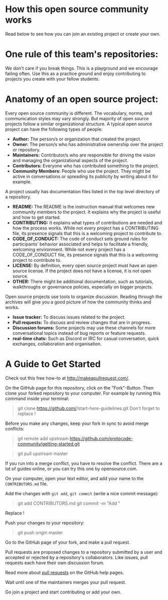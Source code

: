 # How this open source community works
Read below to see how you can join an existing project or create your own.

# One rule of this team's repositories:
We don't care if you break things. This is a playground and we encourage failing often. Use this as a practice ground and enjoy contributing to projects you create with your fellow students. 

# Anatomy of an open source project:
Every open source community is different. The vocabulary, norms, and communication styles may vary strongly. But majority of open source projects follow a similar organizational structure. A typical open source project can have the following types of people:

* **Author:** The person/s or organization that created the project.
* **Owner:** The person/s who has administrative ownership over the project or repository.
* **Maintainers:** Contributor/s who are responsible for driving the vision and managing the organizational aspects of the project.
* **Contributors:** Everyone who has contributed something to the project.
* **Community Members:** People who use the project. They might be active in conversations or spreading its publicity by writing about it for example.

A project usually has documentation files listed in the top level directory of a repository.

* **README:** The README is the instruction manual that welcomes new community members to the project. It explains why the project is useful and how to get started.
* **CONTRIBUTING:** It explains what types of contributions are needed and how the process works. While not every project has a CONTRIBUTING file, its presence signals that this is a welcoming project to contribute to.
* **CODE_OF_CONDUCT:** The code of conduct sets ground rules for participants’ behavior associated and helps to facilitate a friendly, welcoming environment. While not every project has a CODE_OF_CONDUCT file, its presence signals that this is a welcoming project to contribute to.
* **LICENSE:** By definition, every open source project must have an open source license. If the project does not have a license, it is not open source.
* **OTHER:** There might be additional documentation, such as tutorials, walkthroughs or governance policies, especially on bigger projects.

Open source projects use tools to organize discussion. Reading through the archives will give you a good picture of how the community thinks and works.
* **Issue tracker:** To discuss issues related to the project.
* **Pull requests:** To discuss and review changes that are in progress.
* **Discussion forums:** Some projects may use these channels for more conversational topics instead of bug reports or feature requests.
* **real-time chats:** Such as Discord or IRC for casual conversation, quick exchanges, collaboration and organisation.

# A Guide to Get Started
Check out this free how-to at http://makeapullrequest.com/.

On the GitHub page for this repository, click on the "Fork"-Button. Then clone your forked repository to your computer. For example by running this command inside your terminal:

> git clone https://github.com/<your-github-username>/start-here-guidelines.git
Don't forget to replace <your-github-username>!

Before you make any changes, keep your fork in sync to avoid merge conflicts:

> git remote add upstream https://github.com/protocode-community/getting-started.git

> git pull upstream master

If you run into a merge conflict, you have to resolve the conflict. There are a lot of guides online, or you can try this one by opensource.com.

On your computer, open your text editor, and add your name to the `CONTRIBUTORS.md` file.

Add the changes with `git add`, `git commit` (write a nice commit message):

> git add CONTRIBUTORS.md
> git commit -m "Add <your-github-username>"

Replace <your-github-username>!

Push your changes to your repository:

> git push origin master

Go to the GitHub page of your fork, and make a pull request.

Pull requests are proposed changes to a repository submitted by a user and accepted or rejected by a repository's collaborators. Like issues, pull requests each have their own discussion forum.

Read more about [pull requests](https://docs.github.com/en/github/collaborating-with-pull-requests/proposing-changes-to-your-work-with-pull-requests/about-pull-requests#about-pull-requests) on the GitHub help pages.

Wait until one of the maintainers merges your pull request.

Go join a project and start contributing or add your own.
